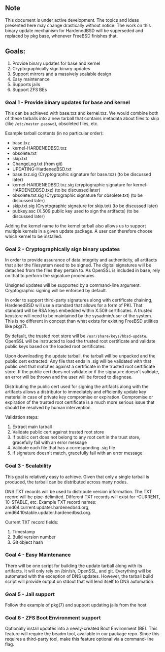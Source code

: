 ## Note

This document is under active development. The topics and ideas presented here may change drastically without notice. The work on this binary update mechanism for HardenedBSD will be superseded and replaced by pkg base, whenever FreeBSD finishes that.

## Goals:

1. Provide binary updates for base and kernel
1. Cryptographically sign binary updates
1. Support mirrors and a massively scalable design
1. Easy maintenance
1. Supports jails
1. Support ZFS BEs

### Goal 1 - Provide binary updates for base and kernel

This can be achieved with base.txz and kernel.txz. We would combine both of these tarballs into a new tarball that contains metadata about files to skip (like `/etc/master.passwd`), obsoleted files, etc.

Example tarball contents (in no particular order):
* base.txz
* kernel-HARDENEDBSD.txz
* obsolete.txt
* skip.txt
* ChangeLog.txt (from git)
* UPDATING-HardenedBSD.txt
* base.txz.sig (Cryptographic signature for base.txz) (to be discussed later)
* kernel-HARDENEDBSD.txz.sig (cryptographic signature for kernel-HARDENEDBSD.txz) (to be discussed later)
* obsolete.txt.sig (Cryptographic signature for obsolete.txt) (to be discussed later)
* skip.txt.sig (Cryptographic signature for skip.txt) (to be discussed later)
* pubkey.asc (X.509 public key used to sign the artifacts) (to be discussed later)

Adding the kernel name to the kernel tarball also allows us to support multiple kernels in a given update package. A user can therefore choose which kernel to be installed.

### Goal 2 - Cryptographically sign binary updates

In order to provide assurance of data integrity and authenticity, all artifacts that alter the filesystem need to be signed. The digital signatures will be detached from the files they pertain to. As OpenSSL is included in base, rely on that to perform the signature procedures.

Unsigned updates will be supported by a command-line argument. Cryptographic signing will be enforced by default.

In order to support third-party signatures along with certificate chaining, HardenedBSD will use a standard that allows for a form of PKI. That standard will be RSA keys embedded within X.509 certificates. A trusted keystore will need to be maintained by the sysadmin/user of the system. This is no different in concept than what exists for existing FreeBSD utilities like pkg(7).

By default, the trusted root store will be `/usr/share/keys/hbsd-update`. OpenSSL will be instructed to load the trusted root certificate and validate public keys based on the loaded root certificates.

Upon downloading the update tarball, the tarball will be unpacked and the public cert extracted. Any file that ends in .sig will be validated with that public cert that matches against a certificate in the trusted root certificate store. If the public cert does not validate or if the signature doesn't validate, an error will be thrown and the user will be forced to diagnose.

Distributing the public cert used for signing the artifacts along with the artifacts allows a distributor to immediately and efficiently update key material in case of private key compromise or expiration. Compromise or expiration of the trusted root certificate is a much more serious issue that should be resolved by human intervention.

Validation steps:

1. Extract main tarball
1. Validate public cert against trusted root store
 1. If public cert does not belong to any root cert in the trust store, gracefully fail with an error message
1. Validate each file that has a corresponding .sig file
 1. If signature doesn't match, gracefully fail with an error message

### Goal 3 - Scalability

This goal is relatively easy to achieve. Given that only a single tarball is produced, the tarball can be distributed across many nodes.

DNS TXT records will be used to distribute version information. The TXT record will be pipe-delimited. Different TXT records will exist for -CURRENT, 10-STABLE, etc. Example TXT record names: amd64.current.updater.hardenedbsd.org, amd64.10stable.updater.hardenedbsd.org.

Current TXT record fields:

1. Timestamp
1. Build version number
1. Git object hash

### Goal 4 - Easy Maintenance

There will be one script for building the update tarball along with its artifacts. It will only rely on /bin/sh, OpenSSL, and git. Everything will be automated with the exception of DNS updates. However, the tarball build script will provide output on stdout that will lend itself to DNS automation.

### Goal 5 - Jail support

Follow the example of pkg(7) and support updating jails from the host.

### Goal 6 - ZFS Boot Environment support

Optionally install updates into a newly-created Boot Environment (BE). This feature will require the beadm tool, available in our package repo. Since this requires a third-party tool, make this feature optional via a command-line flag.